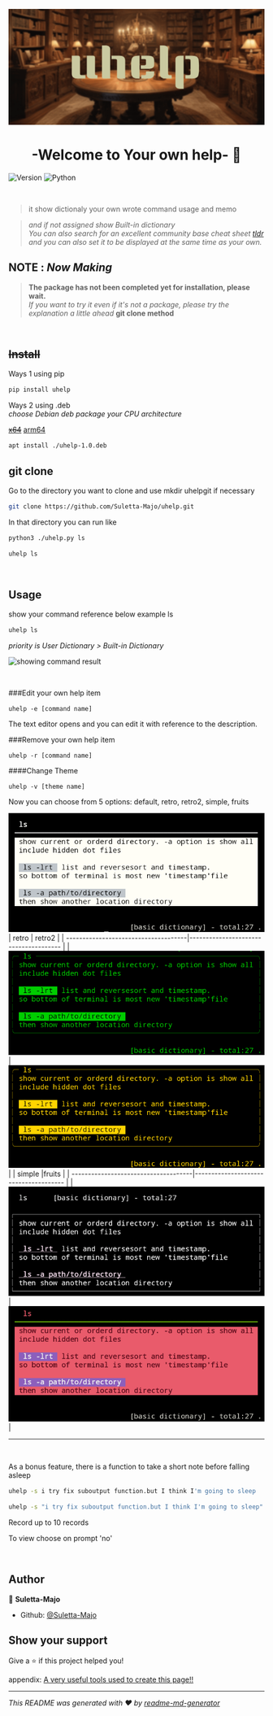![uhelp banner](images/uhelp_banner.png)

<h1 align="center">-Welcome to Your own help- 👋</h1>
<p>
<img alt="Version" src="https://img.shields.io/badge/version-1.0-blue.svg?cacheSeconds=2592000" />
  <img alt="Python" src="https://img.shields.io/badge/-Python-F2C63C.svg?logo=python&style=for-the-badge">
</p>

&nbsp;
> it show dictionaly your own wrote command usage and memo

> *and if not assigned show Built-in dictionary*  
> *You can also search for an excellent community base cheat sheet [tldr](https://tldr.sh)*  
> *and you can also set it to be displayed at the same time as your own.*  


## NOTE : *Now Making*
> **The package has not been completed yet for installation, please wait.**  
> *If you want to try it even if it's not a package, please try the explanation a little ahead* **git clone method**

&nbsp;
## ~~Install~~
Ways 1 using pip  

```sh
pip install uhelp
```  

Ways 2 using .deb  
*choose Debian deb package your CPU architecture*  

~~[x64](https://)~~ [arm64](https://) 

```sh
apt install ./uhelp-1.0.deb
```


## git clone  
Go to the directory you want to clone and use mkdir uhelpgit if necessary  

```sh
git clone https://github.com/Suletta-Majo/uhelp.git
```  

In that directory you can run like  

```sh
python3 ./uhelp.py ls
```  


```sh
uhelp ls
```




&nbsp;
## Usage

show your command reference below example ls

```sh
uhelp ls
```
*priority is User Dictionary > Built-in Dictionary*
&nbsp;

  <img alt="showing command result" src="https://img.shields.io/badge/-Python-F2C63C.svg?logo=python&style=for-the-badge">
</p>
&nbsp;


###Edit your own help item
```
uhelp -e [command name]
```
The text editor opens and you can edit it with reference to the description.


###Remove your own help item
```
uhelp -r [command name]
```

####Change Theme
```
uhelp -v [theme name]
```
Now you can choose from 5 options: default, retro, retro2, simple, fruits


![default style](images/default_style.png)  
| retro                                | retro2                                |
| -------------------------------------|-------------------------------------- |
| ![retro style](images/retro_style.png)| ![retro2 style](images/retro2_style.png)|
| simple                               |fruits                                 |
| -------------------------------------|-------------------------------------- |
| ![simple style](images/simple_style.png)| ![fruits style](images/fruits_style.png)|  



***

&nbsp;

As a bonus feature, there is a function to take a short note before falling asleep

```sh
uhelp -s i try fix suboutput function.but I think I'm going to sleep
```
```sh
uhelp -s "i try fix suboutput function.but I think I'm going to sleep"
```
Record up to 10 records

To view choose on  prompt 'no'


&nbsp;
## Author

👤 **Suletta-Majo**

* Github: [@Suletta-Majo](https://github.com/Suletta-Majo)

## Show your support

Give a ⭐️ if this project helped you!

appendix: [A very useful tools used to create this page!!](https://github.com/Suletta-Majo/uhelp/appendix.md) 

***
_This README was generated with ❤️ by [readme-md-generator](https://github.com/kefranabg/readme-md-generator)_
